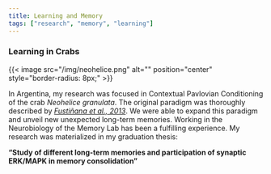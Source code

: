 ```yaml
---
title: Learning and Memory
tags: ["research", "memory", "learning"]
---
```


### Learning in Crabs

{{< image src="/img/neohelice.png" alt="" position="center" style="border-radius: 8px;" >}}


In Argentina, my research was focused in Contextual Pavlovian Conditioning of the crab *Neohelice granulata*. The original paradigm was thoroughly described by [*Fustiñana et al., 2013*](https://www.ncbi.nlm.nih.gov/pubmed/23114692). We were able to expand this paradigm and unveil new unexpected long-term memories. Working in the Neurobiology of the Memory Lab has been a fulfilling experience. My research was materialized in my graduation thesis: 

**“Study of different long-term memories and participation of synaptic ERK/MAPK in memory consolidation”**